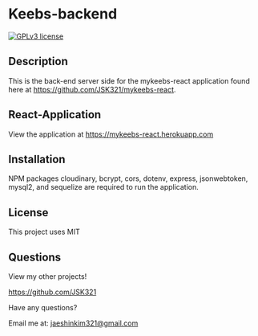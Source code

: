 # Keebs-backend

[![GPLv3 license](https://img.shields.io/badge/License-MIT-blue.svg)](http://perso.crans.org/besson/LICENSE.html)

## Description
This is the back-end server side for the mykeebs-react application found here at https://github.com/JSK321/mykeebs-react.

## React-Application
View the application at https://mykeebs-react.herokuapp.com

## Installation
NPM packages cloudinary, bcrypt, cors, dotenv, express, jsonwebtoken, mysql2, and sequelize are required to run the application.

## License
This project uses MIT

## Questions
View my other projects!

https://github.com/JSK321

Have any questions?

Email me at: jaeshinkim321@gmail.com
